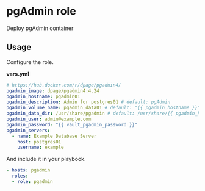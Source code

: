 # pgAdmin role

Deploy pgAdmin container

## Usage

Configure the role.

**vars.yml**

```yml
# https://hub.docker.com/r/dpage/pgadmin4/
pgadmin_image: dpage/pgadmin4:4.24
pgadmin_hostname: pgadmin01
pgadmin_description: Admin for postgres01 # default: pgAdmin
pgadmin_volume_name: pgadmin_data01 # default: "{{ pgadmin_hostname }}"
pgadmin_data_dir: /usr/share/pgadmin # default: /usr/share/{{ pgadmin_hostname }}
pgadmin_user: admin@example.com
pgadmin_password: "{{ vault_pgadmin_password }}"
pgadmin_servers:
  - name: Example Database Server
    host: postgres01
    username: example
```

And include it in your playbook.

```yml
- hosts: pgadmin
  roles:
  - role: pgadmin
```
